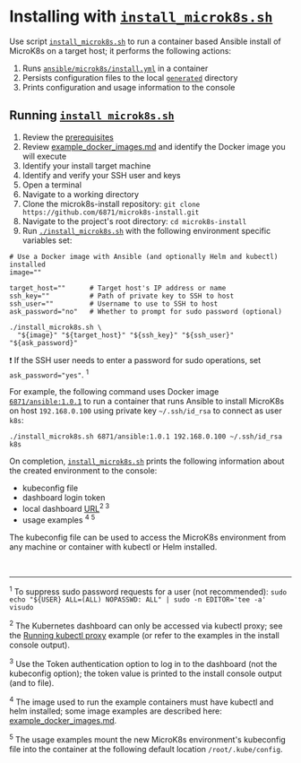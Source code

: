 # Installing with [```install_microk8s.sh```](../install_microk8s.sh)

Use script [```install_microk8s.sh```](../install_microk8s.sh) to run a
container based Ansible install of MicroK8s on a target host; it performs the
following actions:

1. Runs [```ansible/microk8s/install.yml```](../ansible/microk8s/install.yml)
   in a container
2. Persists configuration files to the local [```generated```](../generated)
   directory
3. Prints configuration and usage information to the console 

## Running [```install_microk8s.sh```](../install_microk8s.sh)

1. Review the [prerequisites](prerequisites.md)
2. Review [example_docker_images.md](example_docker_images.md) and identify
   the Docker image you will execute
3. Identify your install target machine
4. Identify and verify your SSH user and keys
5. Open a terminal
6. Navigate to a working directory
7. Clone the microk8s-install repository:
   ```git clone https://github.com/6871/microk8s-install.git```
8. Navigate to the project's root directory: ```cd microk8s-install```
9. Run [```./install_microk8s.sh```](../install_microk8s.sh) with the
   following environment specific variables set:

```
# Use a Docker image with Ansible (and optionally Helm and kubectl) installed 
image=""

target_host=""      # Target host's IP address or name
ssh_key=""          # Path of private key to SSH to host
ssh_user=""         # Username to use to SSH to host 
ask_password="no"   # Whether to prompt for sudo password (optional)

./install_microk8s.sh \
  "${image}" "${target_host}" "${ssh_key}" "${ssh_user}" "${ask_password}"
```

:exclamation: If the SSH user needs to enter a password for sudo operations, 
set ```ask_password="yes"```. <sup>1</sup>

For example, the following command uses Docker image
[```6871/ansible:1.0.1```](https://hub.docker.com/r/6871/ansible) to run a
container that runs Ansible to install MicroK8s on host ```192.168.0.100```
using private key ```~/.ssh/id_rsa``` to connect as user ```k8s```:

```
./install_microk8s.sh 6871/ansible:1.0.1 192.168.0.100 ~/.ssh/id_rsa k8s
```

On completion, [```install_microk8s.sh```](../install_microk8s.sh) prints the
following information about the created environment to the console:

- kubeconfig file
- dashboard login token
- local dashboard [URL](http://localhost:8001/api/v1/namespaces/kube-system/services/https:kubernetes-dashboard:/proxy/#!/login)<sup>2 3</sup>
- usage examples <sup>4 5</sup>

The kubeconfig file can be used to access the MicroK8s environment from any
machine or container with kubectl or Helm installed.

<br>

---

<sup>1</sup> To suppress sudo password requests for a user (not
recommended):
```sudo echo "${USER} ALL=(ALL) NOPASSWD: ALL" | sudo -n EDITOR='tee -a' visudo```

<sup>2</sup> The Kubernetes dashboard can only be accessed via kubectl proxy;
see the [Running kubectl proxy](access_microk8s.md#running-kubectl-proxy)
example (or refer to the examples in the install console output).

<sup>3</sup> Use the Token authentication option to log in to the dashboard
(not the kubeconfig option); the token value is printed to the install console
output (and to file).

<sup>4</sup> The image used to run the example containers must have kubectl
and helm installed; some image examples are described here:
[example_docker_images.md](example_docker_images.md).

<sup>5</sup> The usage examples mount the new MicroK8s environment's
kubeconfig file into the container at the following default location
```/root/.kube/config```.
